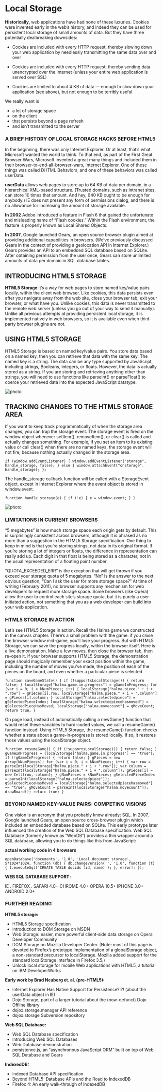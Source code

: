# Local Storage

**Historically**, web applications have had none of these luxuries. Cookies were invented early in the web’s history, and indeed they can be used for persistent local storage of small amounts of data. But they have three potentially dealbreaking downsides:

- Cookies are included with every HTTP request, thereby slowing down your web application by needlessly transmitting the same data over and over

- Cookies are included with every HTTP request, thereby sending data unencrypted over the internet (unless your entire web application is served over SSL)

- Cookies are limited to about 4 KB of data — enough to slow down your application (see above), but not enough to be terribly useful

We really want is
- a lot of storage space
- on the client
- that persists beyond a page refresh
- and isn’t transmitted to the server


### A BRIEF HISTORY OF LOCAL STORAGE HACKS BEFORE HTML5

In the beginning, there was only Internet Explorer. Or at least, that’s what Microsoft wanted the world to think. To that end, as part of the First Great Browser Wars, Microsoft invented a great many things and included them in their browser-to-end-all-browser-wars, Internet Explorer. One of these things was called DHTML Behaviors, and one of these behaviors was called userData.

**userData** allows web pages to store up to 64 KB of data per domain, in a hierarchical XML-based structure. (Trusted domains, such as intranet sites, can store 10 times that amount. And hey, 640 KB ought to be enough for anybody.) IE does not present any form of permissions dialog, and there is no allowance for increasing the amount of storage available.



**In 2002** Adobe introduced a feature in Flash 6 that gained the unfortunate and misleading name of “Flash cookies.” Within the Flash environment, the feature is properly known as Local Shared Objects. 


**In 2007**, Google launched Gears, an open source browser plugin aimed at providing additional capabilities in browsers. (We’ve previously discussed Gears in the context of providing a geolocation API in Internet Explorer.) Gears provides an API to an embedded SQL database based on SQLite. After obtaining permission from the user once, Gears can store unlimited amounts of data per domain in SQL database tables.


## INTRODUCING HTML5 STORAGE
 **HTML5 Storage**   it’s a way for web pages to store named key/value pairs locally, within the client web browser. Like cookies, this data persists even after you navigate away from the web site, close your browser tab, exit your browser, or what have you. Unlike cookies, this data is never transmitted to the remote web server (unless you go out of your way to send it manually). Unlike all previous attempts at providing persistent local storage, it is implemented natively in web browsers, so it is available even when third-party browser plugins are not.


## USING HTML5 STORAGE

HTML5 Storage is based on named key/value pairs. You store data based on a named key, then you can retrieve that data with the same key. The named key is a string. The data can be any type supported by JavaScript, including strings, Booleans, integers, or floats. However, the data is actually stored as a string. If you are storing and retrieving anything other than strings, you will need to use functions like parseInt() or parseFloat() to coerce your retrieved data into the expected JavaScript datatype.

![photo](8.1.png)

## TRACKING CHANGES TO THE HTML5 STORAGE AREA

If you want to keep track programmatically of when the storage area changes, you can trap the storage event. The storage event is fired on the window object whenever setItem(), removeItem(), or clear() is called and actually changes something. For example, if you set an item to its existing value or call clear() when there are no named keys, the storage event will not fire, because nothing actually changed in the storage area.

`if (window.addEventListener) {
  window.addEventListener("storage", handle_storage, false);
} else {
  window.attachEvent("onstorage", handle_storage);
};`

The handle_storage callback function will be called with a StorageEvent object, except in Internet Explorer where the event object is stored in window.event.

`function handle_storage(e) {
  if (!e) { e = window.event; }
}`

![photo](8.2.png)


### LIMITATIONS IN CURRENT BROWSERS

“5 megabytes” is how much storage space each origin gets by default. This is surprisingly consistent across browsers, although it is phrased as no more than a suggestion in the HTML5 Storage specification. One thing to keep in mind is that you’re storing strings, not data in its original format. If you’re storing a lot of integers or floats, the difference in representation can really add up. Each digit in that float is being stored as a character, not in the usual representation of a floating point number.


“QUOTA_EXCEEDED_ERR” is the exception that will get thrown if you exceed your storage quota of 5 megabytes. “No” is the answer to the next obvious question, “Can I ask the user for more storage space?” At time of writing (February 2011), no browser supports any mechanism for web developers to request more storage space. Some browsers (like Opera) allow the user to control each site’s storage quota, but it is purely a user-initiated action, not something that you as a web developer can build into your web application.


### HTML5 STORAGE IN ACTION


Let’s see HTML5 Storage in action. Recall the Halma game we constructed in the canvas chapter. There’s a small problem with the game: if you close the browser window mid-game, you’ll lose your progress. But with HTML5 Storage, we can save the progress locally, within the browser itself. Here is a live demonstration. Make a few moves, then close the browser tab, then re-open it. If your browser supports HTML5 Storage, the demonstration page should magically remember your exact position within the game, including the number of moves you’ve made, the position of each of the pieces on the board, and even whether a particular piece is selected.



`function saveGameState() {
    if (!supportsLocalStorage()) { return false; }
    localStorage["halma.game.in.progress"] = gGameInProgress;
    for (var i = 0; i < kNumPieces; i++) {
	localStorage["halma.piece." + i + ".row"] = gPieces[i].row;
	localStorage["halma.piece." + i + ".column"] = gPieces[i].column;
    }
    localStorage["halma.selectedpiece"] = gSelectedPieceIndex;
    localStorage["halma.selectedpiecehasmoved"] = gSelectedPieceHasMoved;
    localStorage["halma.movecount"] = gMoveCount;
    return true;
}`

On page load, instead of automatically calling a newGame() function that would reset these variables to hard-coded values, we call a resumeGame() function instead. Using HTML5 Storage, the resumeGame() function checks whether a state about a game-in-progress is stored locally. If so, it restores those values using the localStorage object.

`function resumeGame() {
    if (!supportsLocalStorage()) { return false; }
    gGameInProgress = (localStorage["halma.game.in.progress"] == "true");
    if (!gGameInProgress) { return false; }
    gPieces = new Array(kNumPieces);
    for (var i = 0; i < kNumPieces; i++) {
	var row = parseInt(localStorage["halma.piece." + i + ".row"]);
	var column = parseInt(localStorage["halma.piece." + i + ".column"]);
	gPieces[i] = new Cell(row, column);
    }
    gNumPieces = kNumPieces;
    gSelectedPieceIndex = parseInt(localStorage["halma.selectedpiece"]);
    gSelectedPieceHasMoved = localStorage["halma.selectedpiecehasmoved"] == "true";
    gMoveCount = parseInt(localStorage["halma.movecount"]);
    drawBoard();
    return true;
}`



### BEYOND NAMED KEY-VALUE PAIRS: COMPETING VISIONS

One vision is an acronym that you probably know already: SQL. In 2007, Google launched Gears, an open source cross-browser plugin which included an embedded database based on SQLite. This early prototype later influenced the creation of the Web SQL Database specification. Web SQL Database (formerly known as “WebDB”) provides a thin wrapper around a SQL database, allowing you to do things like this from JavaScript:

 **actual working code in 4 browsers**

 `openDatabase('documents', '1.0', 'Local document storage', 5*1024*1024, function (db) {
  db.changeVersion('', '1.0', function (t) {
    t.executeSql('CREATE TABLE docids (id, name)');
  }, error);
});`

**WEB SQL DATABASE SUPPORT :**

IE          .
FIREFOX  	.
SAFARI     4.0+
CHROME     4.0+
OPERA	  10.5+
IPHONE	   3.0+
ANDROID    2.0+


### FURTHER READING

**HTML5 storage:**

- HTML5 Storage specification
- Introduction to DOM Storage on MSDN
- Web Storage: easier, more powerful client-side data storage on Opera Developer Community
- DOM Storage on Mozilla Developer Center. (Note: most of this page is devoted to Firefox’s prototype implementation of a globalStorage object, a non-standard precursor to localStorage. Mozilla added support for the standard localStorage interface in Firefox 3.5.)
- Unlock local storage for mobile Web applications with HTML5, a tutorial on IBM DeveloperWorks


**Early work by Brad Neuberg et. al. (pre-HTML5):**

- Internet Explorer Has Native Support for Persistence?!?! (about the userData object in IE)
- Dojo Storage, part of a larger tutorial about the (now-defunct) Dojo Offline library
- dojox.storage.manager API reference
- dojox.storage Subversion repository        	



**Web SQL Database:**

- Web SQL Database specification
- Introducing Web SQL Databases
- Web Database demonstration
- persistence.js, an “asynchronous JavaScript ORM” built on top of Web SQL Database and Gears


**IndexedDB:**

- Indexed Database API specification
- Beyond HTML5: Database APIs and the Road to IndexedDB
- Firefox 4: An early walk-through of IndexedDB
